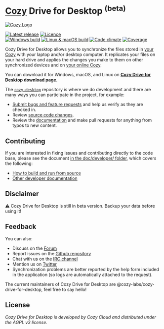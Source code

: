 # [Cozy](https://cozy.io) Drive for Desktop <sup>(beta)</sup>

[![Cozy Logo](https://raw.github.com/cozy/cozy-setup/gh-pages/assets/images/happycloud.png)](https://cozy.io)

[![Latest release](https://img.shields.io/github/release/cozy-labs/cozy-desktop/all.svg)](https://github.com/cozy-labs/cozy-desktop/releases)
[![Licence](https://img.shields.io/github/license/cozy/cozy-drive.svg)](https://github.com/cozy/cozy-drive/blob/master/LICENSE)
<br>
[![Windows build](https://img.shields.io/appveyor/ci/cozy/cozy-desktop/master.svg?label=windows)](https://ci.appveyor.com/project/cozy/cozy-desktop/branch/master)
[![Linux & macOS build](https://img.shields.io/travis/cozy-labs/cozy-desktop/master.svg?label=mac/linux)](https://travis-ci.org/cozy-labs/cozy-desktop/branches)
[![Code climate](https://img.shields.io/codeclimate/maintainability-percentage/cozy-labs/cozy-desktop.svg)](https://codeclimate.com/github/cozy-labs/cozy-desktop)
[![Coverage](https://img.shields.io/codecov/c/github/cozy-labs/cozy-desktop/master.svg?label=coverage)](https://codecov.io/gh/cozy-labs/cozy-desktop/list/master)

Cozy Drive for Desktop allows you to synchronize the files stored in [your Cozy](https://cozy.io) with your laptop and/or desktop computer.
It replicates your files on your hard drive and applies the changes you make to them on other synchronized devices and on [your online Cozy](https://github.com/cozy/cozy-stack).

You can download it for Windows, macOS, and Linux on [**Cozy Drive for Desktop download page**](https://cozy.io/en/download/).

The [`cozy-desktop`](https://github.com/cozy-labs/cozy-desktop) repository is where we do development and there are many ways you can participate in the project, for example:

-   [Submit bugs and feature requests](https://github.com/cozy-labs/cozy-desktop/issues) and help us verify as they are checked in.
-   Review [source code changes](https://github.com/cozy-labs/cozy-desktop/pulls).
-   Review the [documentation](https://github.com/cozy-labs/cozy-desktop/tree/master/doc) and make pull requests for anything from typos to new content.

## Contributing

If you are interested in fixing issues and contributing directly to the code base,
please see the document [in the doc/developer/ folder](doc/developer/), which covers the following:

-   [How to build and run from source](doc/developer/setup.md)
-   [Other developer documentation](doc/developer/)

## Disclaimer

:warning: Cozy Drive for Desktop is still in beta version. Backup your data before using it!

## Feedback

You can also:

-   Discuss on the [Forum](https://forum.cozy.io)
-   Report issues on the [Github repository](https://github.com/cozy-labs/cozy-desktop/issues)
-   Chat with us on the [IRC channel](https://webchat.freenode.net/?channels=cozycloud)
-   Mention us on [Twitter](https://twitter.com/mycozycloud)
-   Synchronization problems are better reported by the help form included in the application (so logs are automatically attached to the request).

The current maintainers of Cozy Drive for Desktop are @cozy-labs/cozy-drive-for-desktop, feel free to say hello!

## License

_Cozy Drive for Desktop is developed by Cozy Cloud and distributed under the AGPL v3 license._
